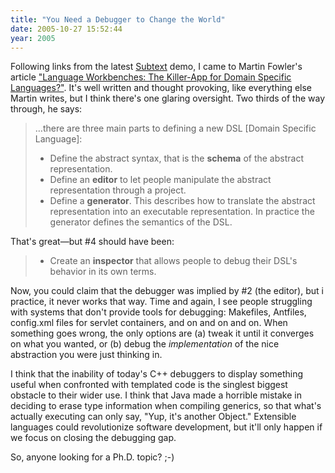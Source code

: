```yaml
---
title: "You Need a Debugger to Change the World"
date: 2005-10-27 15:52:44
year: 2005
---
```

Following links from the latest <a href="http://www.subtextual.org/">Subtext</a> demo, I came to Martin Fowler's article <a href="http://www.martinfowler.com/articles/languageWorkbench.html">"Language Workbenches: The Killer-App for Domain Specific Languages?"</a>.  It's well written and thought provoking, like everything else Martin writes, but I think there's one glaring oversight. Two thirds of the way through, he says:

<blockquote>…there are three main parts to defining a new DSL [Domain Specific Language]:
<ul>
  <li>Define the abstract syntax, that is the <strong>schema</strong> of the abstract representation.</li>
  <li>Define an <strong>editor</strong> to let people manipulate the abstract representation through a project.</li>
  <li>Define a <strong>generator</strong>.  This describes how to translate the abstract representation into an executable representation.  In practice the generator defines the semantics of the DSL.</li>
</ul>
</blockquote>

That's great—but #4 should have been:

<blockquote>
<ul>
  <li>Create an <strong>inspector</strong> that allows people to debug their DSL's behavior in its own terms.</li>
</ul>
</blockquote>

Now, you could claim that the debugger was implied by #2 (the editor), but i practice, it never works that way.  Time and again, I see people struggling with systems that don't provide tools for debugging: Makefiles, Antfiles, config.xml files for servlet containers, and on and on and on.  When something goes wrong, the only options are (a) tweak it until it converges on what you wanted, or (b) debug the <em>implementation</em> of the nice abstraction you were just thinking in.

I think that the inability of today's C++ debuggers to display something useful when confronted with templated code is the singlest biggest obstacle to their wider use.  I think that Java made a horrible mistake in deciding to erase type information when compiling generics, so that what's actually executing can only say, "Yup, it's another Object."  Extensible languages could revolutionize software development, but it'll only happen if we focus on closing the debugging gap.

So, anyone looking for a Ph.D. topic? ;-)
